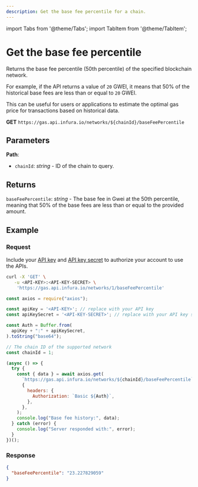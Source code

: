 ```yaml
---
description: Get the base fee percentile for a chain.
---
```


import Tabs from '@theme/Tabs';
import TabItem from '@theme/TabItem';

# Get the base fee percentile

Returns the base fee percentile (50th percentile) of the specified blockchain network.

For example, if the API returns a value of `20` GWEI, it means that 50% of the historical base fees
are less than or equal to `20` GWEI.

This can be useful for users or applications to estimate the optimal gas price for transactions
based on historical data.

**GET** `https://gas.api.infura.io/networks/${chainId}/baseFeePercentile`

## Parameters

**Path**:

- `chainId`: _string_ - ID of the chain to query.

## Returns

`baseFeePercentile`: _string_ - The base fee in Gwei at the 50th percentile, meaning that 50% of the base fees are
less than or equal to the provided amount.

## Example

### Request

Include your [API key](https://docs.infura.io/networks/ethereum/how-to/secure-a-project/project-id)
and [API key secret](https://docs.infura.io/networks/ethereum/how-to/secure-a-project/project-secret)
to authorize your account to use the APIs.

<Tabs>
<TabItem value="cURL">

```bash
curl -X 'GET' \
   -u <API-KEY>:<API-KEY-SECRET> \
    'https://gas.api.infura.io/networks/1/baseFeePercentile'
```

</TabItem>
<TabItem value="JavaScript">

```javascript
const axios = require("axios");

const apiKey = '<API-KEY>'; // replace with your API key
const apiKeySecret = '<API-KEY-SECRET>'; // replace with your API key secret

const Auth = Buffer.from(
  apiKey + ":" + apiKeySecret,
).toString("base64");

// The chain ID of the supported network
const chainId = 1;

(async () => {
  try {
    const { data } = await axios.get(
      `https://gas.api.infura.io/networks/${chainId}/baseFeePercentile`,
      {
        headers: {
          Authorization: `Basic ${Auth}`,
        },
      },
    );
    console.log("Base fee history:", data);
  } catch (error) {
    console.log("Server responded with:", error);
  }
})();
```

</TabItem>
</Tabs>

### Response

```json
{
  "baseFeePercentile": "23.227829059"
}
```

